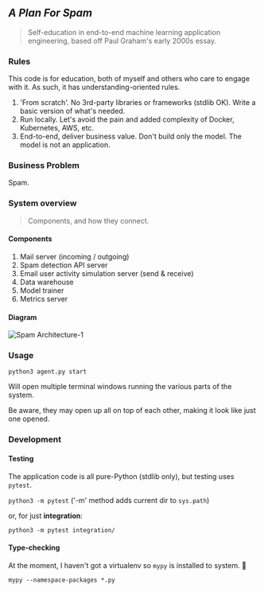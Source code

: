 ---
---
## _A Plan For Spam_

> Self-education in end-to-end machine learning application engineering, based off
> Paul Graham's early 2000s essay.

### Rules

This code is for education, both of myself and others who care to engage with it. As such,
it has understanding-oriented rules.

1. 'From scratch'. No 3rd-party libraries or frameworks (stdlib OK). Write a basic version of what's needed.
2. Run locally. Let's avoid the pain and added complexity of Docker, Kubernetes, AWS, etc.
3. End-to-end, deliver business value. Don't build only the model. The model is not an application.

### Business Problem

Spam.

### System overview

> Components, and how they connect.

#### Components

1. Mail server (incoming / outgoing)
2. Spam detection API server
3. Email user activity simulation server (send & receive) 
4. Data warehouse
5. Model trainer
6. Metrics server

#### Diagram

![Spam Architecture-1](https://user-images.githubusercontent.com/12058921/150667019-0e4825ef-07cb-4eb3-a0e7-8944901d0a70.jpg)

### Usage

`python3 agent.py start`

Will open multiple terminal windows running the various parts of the system.

Be aware, they may open up all on top of each other, making it look like just one opened.

### Development

#### Testing

The application code is all pure-Python (stdlib only), but testing uses `pytest`. 

`python3 -m pytest` ('-m' method adds current dir to `sys.path`)

or, for just **integration**:

`python3 -m pytest integration/`

#### Type-checking

At the moment, I haven't got a virtualenv so `mypy` is installed to system. 🤮

`mypy --namespace-packages *.py`

